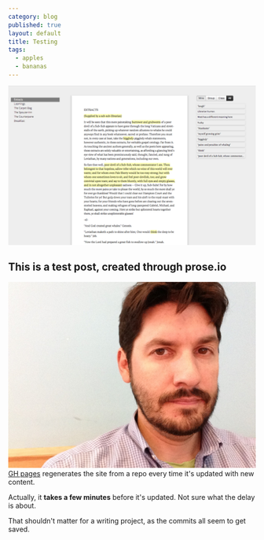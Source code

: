 ```yaml
---
category: blog
published: true
layout: default
title: Testing
tags: 
  - apples
  - bananas
---
```


![Screenshot](/assets/test.png)
## This is a test post, created through prose.io

![Jf](/assets/image.jpg)
[GH pages](http://pages.github.com "Github Pages") regenerates the site from a repo every time it's updated with new content.

Actually, it **takes a few minutes** before it's updated. Not sure what the delay is about.

That shouldn't matter for a writing project, as the commits all seem to get saved.
